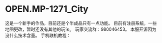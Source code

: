 # OPEN.MP-1271_City
这是一个新手的作品，目前还是个半成品只有一点功能。
目前有注册系统，一些地图更改，暂时还没有其他的玩法。
玩家交流群：980046453。
本服开源因为没什么技术含量。
手机联机教程：
